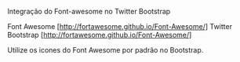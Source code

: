 Integração do Font-awesome no Twitter Bootstrap

Font Awesome [http://fortawesome.github.io/Font-Awesome/]
Twitter Bootstrap [http://fortawesome.github.io/Font-Awesome/]

Utilize os icones do Font Awesome por padrão no Bootstrap.
